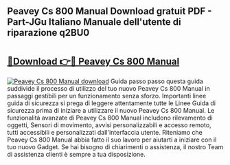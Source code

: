 ## Peavey Cs 800 Manual Download gratuit PDF - Part-JGu Italiano Manuale dell'utente di riparazione q2BU0

# <h2><a href="http://dfh1lo2.blite.top/?on=Peavey+Cs+800+Manual">🔗Download 👉🔴 Peavey Cs 800 Manual</a></h2>

[![Peavey Cs 800 Manual download](https://i.imgur.com/lujVjoI.png)](http://dfh1lo2.blite.top/?on=Peavey+Cs+800+Manual)
Guida passo passo questa guida suddivide il processo di utilizzo del tuo nuovo Peavey Cs 800 Manual in passaggi gestibili per un funzionamento senza sforzo. Importanti linee guida di sicurezza si prega di leggere attentamente tutte le Linee Guida di sicurezza prima di iniziare a utilizzare il nuovo Peavey Cs 800 Manual. Le funzionalità avanzate di Peavey Cs 800 Manual includono rilevamento di oggetti, Sensori di movimento, avvisi personalizzabili e accesso remoto, tutti accessibili e personalizzati dall'interfaccia utente. Riteniamo che Peavey Cs 800 Manual abbia fatto il suo lavoro per aiutarti a iniziare con il tuo nuovo Gadget. Se hai bisogno di chiarimenti o assistenza, il nostro Team di assistenza clienti è sempre a tua disposizione.
